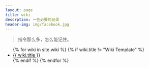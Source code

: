 ```yaml
---
layout: page
title: wiki
descrption: 一些必要的记录
header-img: img/facebook.jpg
---
```


> 指令那么多，怎么能记住。



<ul class="listing">
{% for wiki in site.wiki %}
{% if wiki.title != "Wiki Template" %}
<li class="listing-item"><a href="{{ site.url }}{{ wiki.url }}">{{ wiki.title }}</a></li>
{% endif %}
{% endfor %}
</ul>
